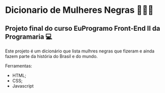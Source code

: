 # Dicionario de Mulheres Negras 👩🏾‍🦱

## Projeto final do curso EuProgramo Front-End II da Programaria 💻

Este projeto é um dicionário que lista mulhres negras que fizeram e ainda fazem parte da história do Brasil e do mundo.

Ferramentas:
- HTML;
- CSS;
- Javascript
